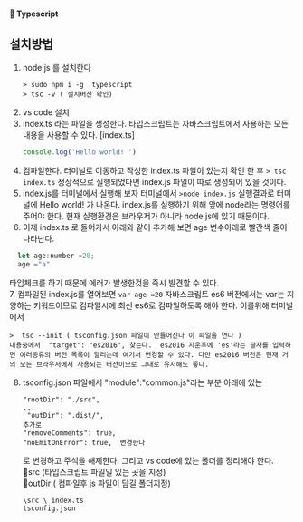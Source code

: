 #### 🍎 Typescript

## 설치방법
1. node.js 를 설치한다
   ``` 
   > sudo npm i -g  typescript
   > tsc -v ( 설치버전 확인)
   ```
2. vs code 설치 
3. index.ts 라는 파일을 생성한다. 타입스크립트는 자바스크립트에서 사용하는 모든 내용을 사용할 수 있다.
   [index.ts]
   ```js
   console.log('Hello world! ')
   ```
4. 컴파일한다. 터미널로 이동하고 작성한 index.ts 파일이 있는지 확인 한 후 ``` > tsc index.ts ```  정상적으로 실행되었다면 index.js 파일이 따로 생성되어 있을 것이다.
5. index.js를 터미널에서 실행해 보자 터미널에서 ``` >node index.js ``` 실행결과로 터미널에 Hello world! 가 나온다.  index.js를 실행하기 위해 앞에 node라는 명령어를 주어야 한다. 현재 실행환경은 브라우저가 아니라 node.js에 있기 때문이다.
6. 이제 index.ts 로 돌어가서 아래와 같이 추가해 보면 age 변수아래로 빨간색 줄이 나타난다.   
 ```js
   let age:number =20;
   age ="a" 
```    
타입체크를 하기 때문에 에러가 발생한것을 즉시 발견할 수 있다.   
7. 컴파일된 index.js를 열어보면  ``` var age =20 ```  자바스크립트 es6 버전에서는 var는 지양하는 키워드이므로 컴파일시에 최신 es6로 컴파일하도록 해야 한다. 이를위해 터미널에서 
```
>  tsc --init ( tsconfig.json 파일이 만들어진다 이 파일을 연다 )
내용중에서  "target": "es2016", 찾는다.  es2016 지운후에 'es'라는 글자를 입력하면 여러종류의 버전 목록이 열리는데 여기서 변경할 수 있다. 다만 es2016 버전은 현재 거의 모든 브라우저에서 사용되는 버전이므로 그대로 유지해도 좋다. 
```
8. tsconfig.json 파일에서 "module":"common.js"라는 부분 아래에 있는   
   ```
   "rootDir": "./src",
   ...
    "outDir": ".dist/",
   추가로
   "removeComments": true,
   "noEmitOnError": true,  변경한다 
    ```

   로 변경하고 주석을 해제한다.
   그리고 vs code에 있는 폴더를 정리해야 한다.    
   📁src (타입스크립트 파일일 있는 곳을 지정)    
   📁outDir ( 컴파일후 js 파일이 담길 폴더지정)   
   ```  
   \src \ index.ts
   tsconfig.json
   
   ```
